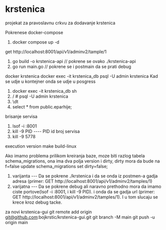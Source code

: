 # krstenica
projekat za pravoslavnu crkvu za dodavanje krstenica

Pokrenese docker-compose
1. docker compose up -d


get http://localhost:8001/api/v1/adminv2/tample/1

1. go build -o krstenica-api  // pokrene se ovako  ./krstenica-api
2. go run main.go     // pokrene se i postmain da se prati debug

docker krstenica
docker exec -it krstenica_db psql -U admin krstenica
Kad se udje u kontejner onda se udje u posgress

1. docker exec -it krstenica_db sh
2. / # psql -U admin krstenica
3. \dt 
4. select * from public.eparhije;

brisanje servisa
1. lsof -i :8001
2. kill -9 PID    ---- PID id broj servisa
3. kill -9 5778

execution version
make build-linux

Ako imamo problema prilikom kreiranja baze, moze biti razlog tabela schema_migrations, ona ima dva polja version i dirty, dirty mora da bude na f=false
update schema_migrations set dirty=false;

1. varijanta ---  Da se pokrene ./krstenica i da se onda iz postmen-a gadja adresa (primer: GET http://localhost:8001/api/v1/adminv2/tamples/1)
2. varijatna ---  Da se pokrene debug ali naravno prethodno mora da imamo ciste portove(lsof -i :8001, i kill -9 PID). i onda da se gadja url (primer: GET http://localhost:8001/api/v1/adminv2/tamples/1). I u tom slucaju se krece kroz debug tacke.

za novi krstenica-gui
git remote add origin git@github.com:bojkrstic/krstenica-gui.git
git branch -M main
git push -u origin main

